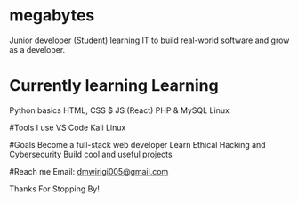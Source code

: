 # megabytes
Junior developer (Student) learning IT to build real-world software and grow as a developer. 

# Currently learning Learning
Python basics
HTML, CSS $ JS (React)
PHP & MySQL
Linux

#Tools I use
VS Code
Kali Linux

#Goals
Become a full-stack web developer
Learn Ethical Hacking and Cybersecurity
Build cool and useful projects

#Reach me
Email: dmwirigi005@gmail.com

Thanks For Stopping By!
